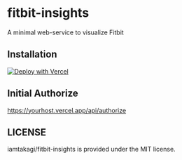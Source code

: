 # fitbit-insights
A minimal web-service to visualize Fitbit

## Installation
[![Deploy with Vercel](https://vercel.com/button)](https://vercel.com/new/clone?repository-url=https://github.com/iamtakagi/fitbit-insights)

## Initial Authorize
https://yourhost.vercel.app/api/authorize

## LICENSE
iamtakagi/fitbit-insights is provided under the MIT license.